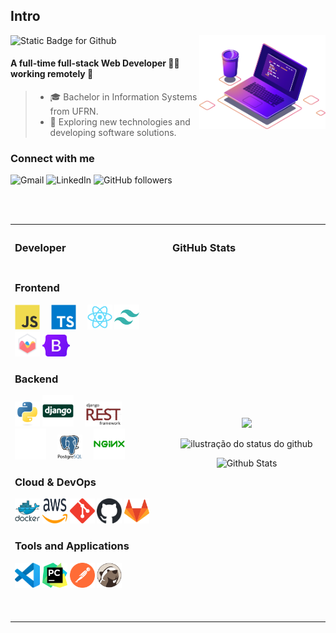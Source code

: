 ## Intro

<img src="./images/computer-illustration.png" alt="Ilustração de um Computador e Café" min-width="40%" max-width="40%" width="40%" align="right">

<img width="30%" src="https://img.shields.io/static/v1?label=&message=I'm Willamy Domingos&color=f8efd4&style=for-the-badge" alt="Static Badge for Github">

#### A full-time full-stack Web Developer 👨‍💻 working remotely 🚀
>- 🎓 Bachelor in Information Systems from UFRN.
>- 🤔 Exploring new technologies and developing software solutions.

### Connect with me

<p align="left">
  <a href="mailto:willamy.wlp@gmail.com" title="willamy.wlp@gmail.com" target="_blank" rel="noreferrer" style="text-decoration: none">
    <img src="https://img.shields.io/badge/-Gmail-FF0000?style=square&labelColor=FF0000&logo=gmail&logoColor=white&link=willamy.wlp@gmail.com" alt="Gmail"/>
  </a>
  <a href="https://www.linkedin.com/in/willa-my/" title="willa-my"  target="_blank" rel="noreferrer" style="text-decoration: none">
    <img src="https://img.shields.io/badge/-Linkedin-0e76a8?style=square&logo=Linkedin&logoColor=white&link=https://www.linkedin.com/in/willa-my/" alt="LinkedIn"/>
  </a>
  <a href="https://github.com/willamylp" title="willamylp" target="_blank" rel="noreferrer" style="text-decoration: none">
    <img alt="GitHub followers" src="https://img.shields.io/github/followers/willamylp?label=follow&style=social">
  </a>
</p>

<br><br>

<table>
  <th align="left">
    <h3>Developer</h3>
  </th>
  <th align="left">
    <h3>GitHub Stats</h3>
  </th>
  <tr>
    <td width="50%">
      <h3>Frontend</h3>
      <p align="left">
        <a href="https://developer.mozilla.org/en-US/docs/Web/JavaScript" target="_blank" rel="noreferrer" style="text-decoration: none">
          <img src="./assets/frontend/javascript.svg" width="40" height="40" alt="JavaScript" />
        </a>⠀
        <a href="https://www.typescriptlang.org/" target="_blank" rel="noreferrer" style="text-decoration: none">
          <img src="./assets/frontend/typescript.svg" width="40" height="40" alt="TypeScript" />
        </a>⠀
        <a href="https://reactjs.org/" target="_blank" rel="noreferrer" style="text-decoration: none">
          <img src="./assets/frontend/reactjs.svg" width="40" height="40" alt="ReactJS" />
        </a>
        <a href="https://www.tailwindcss.com/" target="_blank" rel="noreferrer" style="text-decoration: none">
          <img src="./assets/frontend/tailwindcss.svg" width="40" height="40" alt="TailwindCSS" />
        </a>
        <a href="https://www.chartjs.org" target="_blank" rel="noreferrer" style="text-decoration: none">
          <img src="./assets/frontend/chartjs.svg" width="40" height="40" alt="ChartJS" />
        </a>
        <a href="https://getbootstrap.com/" target="_blank" rel="noreferrer" style="text-decoration: none">
          <img src="./assets/frontend/bootstrap.svg" height="35" alt="Bootstrap" />
        </a>
      </p>
      <h3>Backend</h3>
      <p align="left">
        <a href="https://www.python.org/" target="_blank" rel="noreferrer" style="text-decoration: none">
          <img src="./assets/backend/python.svg" width="40" height="40" alt="Python" />
        </a>
        <a href="https://www.djangoproject.com/" target="_blank" rel="noreferrer" style="text-decoration: none">
          <img src="./assets/backend/django.svg" height="50" alt="Python Django" />
        </a>⠀
        <a href="https://www.django-rest-framework.org" target="_blank" rel="noreferrer" style="text-decoration: none">
          <picture>
            <source media="(prefers-color-scheme: dark)" srcset="./assets/backend/django-rest-light.svg">
            <source media="(prefers-color-scheme: light)" srcset="./assets/backend/django-rest-dark.svg">
            <img src="./assets/backend/django-rest-dark.svg" height="40" alt="Django Rest Framework" />
          </picture>
        </a>⠀
        <a href="https://flask.palletsprojects.com/" target="_blank" rel="noreferrer" style="text-decoration: none">
          <picture>
            <source media="(prefers-color-scheme: dark)" srcset="./assets/backend/flask-light.svg">
            <source media="(prefers-color-scheme: light)" srcset="./assets/backend/flask-dark.svg">
            <img alt="GitHub" src="./assets/backend/flask-light.svg" height="50" alt="Flask" />
          </picture>
        </a>⠀
        <a href="https://www.postgresql.org/" target="_blank" rel="noreferrer" style="text-decoration: none">
          <picture>
            <source media="(prefers-color-scheme: dark)" srcset="./assets/backend/postgresql-light.svg">
            <source media="(prefers-color-scheme: light)" srcset="./assets/backend/postgresql-dark.svg">
            <img src="./assets/backend/postgresql-dark.svg" width="40" height="40" alt="PostgreSQL" />
          </picture>
        </a>⠀
        <a href="https://www.nginx.com/" target="_blank" rel="noreferrer" style="text-decoration: none">
          <img src="./assets/backend/nginx.svg" height="50" alt="Nginx" />
        </a>⠀
      </p>
      <h3>Cloud & DevOps</h3>
      <p align="left">
        <a href="https://www.docker.com/" target="_blank" rel="noreferrer" style="text-decoration: none">
          <img src="./assets/cloud_devops/docker.svg" width="40" height="40" alt="Docker" />
        </a>
        <a href="https://aws.amazon.com/" target="_blank" rel="noreferrer" style="text-decoration: none">
          <picture>
            <source media="(prefers-color-scheme: dark)" srcset="./assets/cloud_devops/aws-light.svg">
            <source media="(prefers-color-scheme: light)" srcset="./assets/cloud_devops/aws-dark.svg">
            <img src="./assets/cloud_devops/aws-dark.svg" width="40" height="40" alt="AWS" />
          </picture>
        </a>
        <a href="https://git-scm.com" target="_blank" rel="noreferrer" style="text-decoration: none">
          <img src="./assets/cloud_devops/git-scm.svg" width="40" height="40" alt="Git" />
        </a>
        <a href="https://github.com/" target="_blank" rel="noreferrer" style="text-decoration: none">
          <picture>
            <source media="(prefers-color-scheme: dark)" srcset="./assets/cloud_devops/github-light.svg">
            <source media="(prefers-color-scheme: light)" srcset="./assets/cloud_devops/github-dark.svg">
            <img alt="GitHub" src="./assets/cloud_devops/github-dark.svg" width="40" height="40" alt="GitHub" />
          </picture>
        </a>
        <a href="https://about.gitlab.com/" target="_blank" rel="noreferrer" style="text-decoration: none">
          <img src="./assets/cloud_devops/gitlab.svg" width="40" height="40" alt="Gitlab" />
        </a>
      </p>
      <h3>Tools and Applications</h3>
      <p align="left">
        <a href="https://code.visualstudio.com" target="_blank" rel="noreferrer" style="text-decoration: none">
          <img src="./assets/tools/vscode.svg" width="40" height="40" alt="VSCode" />
        </a>
        <a href="https://www.jetbrains.com/pt-br/pycharm/" target="_blank" rel="noreferrer" style="text-decoration: none">
          <img src="./assets/tools/PyCharm.svg" width="40" height="40" alt="PyCharm" />
        </a>
        <a href="https://www.postman.com" target="_blank" rel="noreferrer" style="text-decoration: none">
          <img src="./assets/tools/postman.svg" width="40" height="40" alt="Postman" />
        </a>
        <a href="https://dbeaver.io" target="_blank" rel="noreferrer" style="text-decoration: none">
          <img src="./assets/tools/DBeaver.svg" width="40" height="40" alt="DBeaver" />
        </a>
      </p>
      <br><br>
    </td>
    <td width="50%">
      <p align="center">
        <img width="25%" src="https://komarev.com/ghpvc/?username=willamylp&&style=square" />
      </p>
      <p align="center">
        <img width="90%" src="https://github-readme-stats.vercel.app/api?username=willamylp&show_icons=true&title_color=783c00&text_color=af552e&icon_color=783c00&bg_color=f8efd4&cache_seconds=2300" alt="ilustração do status do github"/>
      </p>
      <p align="center">
        <img width="90%" src="https://github-readme-stats.vercel.app/api/top-langs/?username=willamylp&title_color=783c00&text_color=af552e&icon_color=783c00&bg_color=f8efd4&hide_border=false&include_all_commits=true&count_private=true&layout=compact" alt="Github Stats"/>
      </p>
    </td>
  </tr>
</table>
